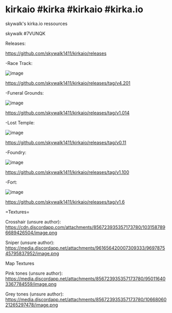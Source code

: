 # kirkaio #kirka #kirkaio #kirka.io
skywalk's kirka.io ressources

skywalk #7VUNQK

Releases:

https://github.com/skywalk1411/kirkaio/releases

-Race Track:

![image](https://user-images.githubusercontent.com/61213518/231030039-5b49f0e1-61ad-4787-9e73-ff002a7df9c7.png)

https://github.com/skywalk1411/kirkaio/releases/tag/v4.201

-Funeral Grounds:

![image](https://user-images.githubusercontent.com/61213518/230840415-d4cee0f5-bb9e-4da7-a0d8-39046de815d4.png)

https://github.com/skywalk1411/kirkaio/releases/tag/v1.014

-Lost Temple:

![image](https://user-images.githubusercontent.com/61213518/230791434-c4d60ca0-4ba5-46f5-83d9-462930f60317.png)

https://github.com/skywalk1411/kirkaio/releases/tag/v0.11

-Foundry:

![image](https://user-images.githubusercontent.com/61213518/230686627-64704479-8926-4101-8e63-d2b1967dcde2.png)

https://github.com/skywalk1411/kirkaio/releases/tag/v1.100

-Fort:

![image](https://user-images.githubusercontent.com/61213518/229915716-d67b393f-1b75-4164-953e-10a052d27fb6.png)

https://github.com/skywalk1411/kirkaio/releases/tag/v1.6

=Textures=

Crosshair (unsure author): https://cdn.discordapp.com/attachments/856723935357173780/1031587896689426504/image.png

Sniper (unsure author): https://media.discordapp.net/attachments/961656420007309333/969787545795837952/image.png

Map Textures 

Pink tones (unsure author): https://media.discordapp.net/attachments/856723935357173780/950116403367784559/image.png

Grey tones (unsure author): https://media.discordapp.net/attachments/856723935357173780/1066806021265297478/image.png
